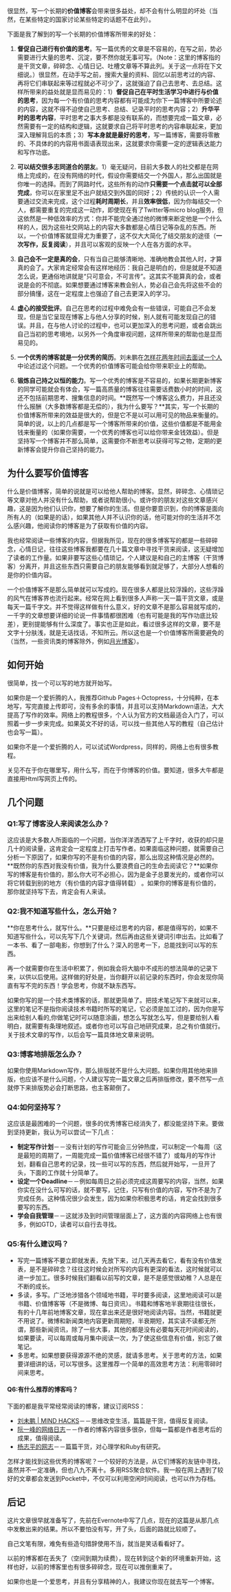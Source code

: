   
很显然，写一个长期的**价值博客**会带来很多益处，却不会有什么明显的坏处（当然，在某些特定的国家讨论某些特定的话题不在此列）。

下面是我了解到的写一个长期的价值博客所带来的好处：

1. **督促自己进行有价值的思考**。写一篇优秀的文章是不容易的，在写之前，势必需要进行大量的思考、沉淀，要不然你就无事可写。（Note：这里的博客指的是干货文章，碎碎念、心情日记、吐槽文章等不算此列。关于这一点将在下文细说。）很显然，在动手写之前，搜索大量的资料、回忆以前思考过的内容、再将它们串联起来等过程就必不可少了，这就强迫了自己去思考、去总结。这样所带来的益处就是显而易见的：1）**督促自己在平时生活学习中进行与价值的思考**，因为每一个有价值的思考内容都有可能成为你下一篇博客中所要论述的内容，这就不得不迫使自己思考、总结、记录平时的思考内容；2）**升华平时的思考内容**，平时思考之事大多都是没有联系的，而想要完成一篇文章，必然需要有一定的结构和逻辑，这就要求自己将平时思考的内容串联起来，更加深入理解背后的本质；3）**写本身就是最好的思考**，写一篇博客，需要将零散的、不具体的的内容用书面语表现出来，这就要求你需要一定的逻辑表达能力和写作功底。<!-- more -->

2. **可以结交很多志同道合的朋友**。1）毫无疑问，目前大多数人的社交都是在网络上完成的，在没有网络的时代，假设你需要结交一个外国人，那么出国就是你唯一的选择。而到了网路时代，这些所有的动作**只需要一个点击就可以全部完成**，你可以在家里足不出户就结交到外国的同好；2）传统的认识一个人需要通过交流来完成，这个过程**耗时周期长**，并且**效率很低**，因为你每结交一个人，都需要重复的完成这一动作，即使现在有了Twitter等micro blog服务，但这依然是一种低效率的方式：你并不能完全通过他的微博来断定他是一个什么样的人，因为这些社交网站上的内容大多数都是心情日记等杂乱的东西。所以，一个价值博客就显得尤为重要了，这不仅大大简化了结交朋友的途径（**一次写作，反复阅读**），并且可以客观的反映一个人在各方面的水平。

3. **自己会不一定是真的会**，只有当自己能够清晰地、准确地教会其他人时，才算真的会了。大家肯定经常会有这样地经历：我自己是明白的，但是就是不知道怎么说，更通俗地讲就是“只可意会，不可言传”。这其实不能算真的会，或者说是会的不彻底。如果想要通过博客来教会别人，势必自己会先将这些不会的部分搞懂，这在一定程度上也强迫了自己去更深入的学习。

4. **虚心的接受批评**。自己在思考的过程中难免会有一些错误，可能自己不会发现，但是当它呈现在博客上与他人分享的时候，别人就有可能发现自己的错误。并且，在与他人讨论的过程中，也可以更加深入的思考问题，或者会跳出自己当初的思考境地，以另外一个角度审视问题，这样所带来的帮助也是显而易见的。

5. **一个优秀的博客就是一分优秀的简历**。刘未鹏在[怎样花两年时间去面试一个人](http://mindhacks.cn/2011/11/04/how-to-interview-a-person-for-two-years/)中论述过这个问题。一个优秀的价值博客可能会给你带来职业上的帮助。

6. **锻炼自己持之以恒的能力**。写一个优秀的博客是不容易的，如果长期更新博客的同学可能就会有体会，写一篇高质量的博客往往需要话费数小时的时间，这还不包括前期思考、搜集信息的时间。**既然写一个博客这么费力，并且还没什么报酬（大多数博客都是无偿的），我为什么要写？**其实，写一个长期的价值博客所带来的效益是很大的，但是它不是以可以用可见的物品来衡量的。简单的说，以上的几点都是写一个博客所带来的价值，这些价值都是不能用金钱来衡量的（如果你需要，一个优秀的博客也可以给你带来金钱效益）。但是坚持写一个博客并不那么简单，这需要你不断思考以获得可写之物，定期的更新博客会提升你自己坚持的能力。

## 为什么要写价值博客
什么是价值博客，简单的说就是可以给他人帮助的博客。显然，碎碎念、心情琐记等文章对他人并没有什么帮助，或者说帮助很小。或许你的朋友对这些文章感兴趣，这是因为他们认识你，想要了解你的生活。但是你要意识到，你的博客是面向所有人的（如果是的话），如果其他人并不认识你的话，他可能对你的生活并不怎么感兴趣，他阅读你的博客是为了获取有价值的内容。

我也经常阅读一些博客的内容，但据我所见，现在的很多博客写的都是一些碎碎念，心情日记，往往这些博客我都要在几十篇文章中寻找干货来阅读，这无疑增加了读者的工作量。如果非要写这些心情琐记，个人建议是和自己的主博客（干货博客）分离开，并且这些东西只需要自己的朋友能够看到就足够了，大部分人想看的是你的价值内容。

一个价值博客不是那么简单就可以写成的。现在很多人都是比较浮躁的，这些浮躁的风气在博客界也流行起来。经常在网上看到很多人声称一天一篇干货文章，或是每天一篇千字文。并不觉得这样做有什么意义，好的文章不是那么容易就写成的，一千字的文章想要详细的论说一件事情都很困难（也有可能是我的写作功底比较差），更别提能够有什么深度了。事实也正是如此，看过很多这样的文章，要不是文字十分肤浅，就是无话找话，不知所云。所以这也是一个价值博客所需要避免的（当然，一些资讯类的博客除外，例如[月光博客](http://www.williamlong.info/)）。

## 如何开始
很简单，找一个可以写的地方就开始写。

如果你是一个爱折腾的人，我推荐Github Pages＋Octopress，十分纯粹，在本地写，写完直接上传即可，没有多余的事情，并且可以支持Markdown语法，大大提高了写作的效率。网络上的教程很多，个人认为官方的文档最适合入门了，可以照着一步一步来完成。如果英文不好的话，可以找一些其他人写的教程（自己估计也会写一篇）。

如果你不是一个爱折腾的人，可以试试Wordpress，同样的，网络上也有很多教程。

关见不在于你在哪里写，用什么写，而在于你博客的价值。要知道，很多大牛都是直接用Html写网页上传的。

## 几个问题
### Q1:写了博客没人来阅读怎么办？
这应该是大多数人所面临的一个问题，当你洋洋洒洒写了上千字时，收获的却只是几十的阅读量，这肯定会一定程度上打击写作者。如果面临这种问题，就需要自己分析一下原因了，如果你写的不是有价值的内容，那么出现这种情况是必然的。**既然你的东西对我没有价值，我为什么要浪费自己的生命去阅读它？**如果你写的博客是有价值的，那么你大可不必担心，因为是金子总要发光的，或者你可以将它转载到别的地方（有价值的内容才值得转载）
。如果你的博客是有价值的，那你就坚持写下去，肯定会有人来读。

### Q2:我不知道写些什么，怎么开始？
**你在思考什么，就写什么。**只要是经过思考的内容，都是值得写的，如果不知道写些什么，可以先写下几个关键词，然后再由这些关键词引申出去。比如看了一本书、看了一部电影，你想到了什么？深入的思考一下，总能找到可以写的东西。

再一个就需要你在生活中积累了，例如我会将大脑中不成形的想法简单的记录下来，以供以后使用。这样做的好处是，当你翻开以前记录的东西时，你会发现你简直有写不完的东西！学会思考，你就不缺东西写。

如果你写的是一个技术类博客的话，那就更简单了。把技术笔记写下来就可以来，这里的笔记不是指你阅读技术书籍时所写的笔记，它必须是加工过的，因为你是写出来给别人看的,你做笔记时可以随意涂画，想怎么写就怎么写，但是要给别人看明白，就需要有条理地叙述。或者你也可以写自己地研究成果，总之有价值就行。关于技术文章的写作，以后会写一篇具体地文章来说明。

### Q3:博客地排版怎么办？
如果你使用Markdown写作，那么排版就不是什么大问题。如果你用其他地来排版，也应该不是什么问题，个人建议写完一篇文章之后再排版修改，要不然写一点就停下来排版势必会打断思路，也主客颠倒了。

### Q4:如何坚持写？
这应该是最困难的一个问题，很多的优秀博客已经消失了，都没能坚持下来。要做到坚持更新，我认为可以尝试一下几点：

* **制定写作计划**－－没有计划的写作可能会三分钟热度，可以制定一个每周（这是最短的周期了，一周能完成一篇价值博客已经很不错了）或每月的写作计划，翻看自己思考的记录，找一些可以写的东西，然后就开始写，一旦开了头，下面的工作就十分简单了。
* **设定一个Deadline**－－例如每周日之前必须完成这周要写的内容，当然，如果你实在没什么可写的话，就不要写，记住，只写有价值的内容，写作不是为了完成任务。这种情况很少会发生，因为如果你积极思考的话，肯定会找到很多要写的东西。
* **学会自我管理**－－这就涉及到时间管理层面上了，这方面的内容网络上也有很多，例如GTD，读者可以自行去寻找。

### Q5:有什么建议吗？
* 写完一篇博客不要立即就发表，先放下来，过几天再去看它，看有没有价值发表，是不是碎碎念？往往这时候会对所写的内容有更深的看法，这时候就可以进一步加工。很多时候我们翻看以前写的文章，是不是感觉很幼稚？人总是在不断的成长。
* 多读，多写。广泛地涉猎各个领域地书籍，平时要多阅读，这里地阅读可以是书籍、价值博客等（不是微博、每日资讯）。书籍和博客地半衰期往往很长，有的十几年前地博客文章，现在拿出来还是很好地阅读内容。当然，书籍就更不用说了。微博和新闻类地内容更新周期短，半衰期短，其实读不读都无所谓，那些新闻资讯，除了一些大事，其他的都是没有必要每天花时间阅读的，如果要读，可以每周或每月集中阅读一次，为了使这些信息有价值，别忘了做笔记。
* 多思考。如果想要获得源源不绝的灵感，就请多思考。关于思考的方法，如果要详细讲的话，可以写很多。这里推荐一个简单的高效思考方法：利用零碎时间来思考。

#### Q6:有什么推荐的博客吗？
下面的都是我平常经常阅读的博客，建议订阅RSS：

* [刘未鹏 | MIND HACKS](http://mindhacks.cn/)－－思维改变生活，篇篇是干货，值得反复阅读。
* [阮一峰的网络日志](http://www.ruanyifeng.com/blog/)－－作者的博客内容很多很杂，但每一篇都是作者思考后的成果，值得阅读。
* [杨志平的网志](http://www.yangzhiping.com/)－－篇篇干货，对心理学和Ruby有研究。

怎样才能找到这些优秀的博客呢？一个较好的方法是，从它们博客的友链中寻找，虽然并不一定准确，但也八九不离十。多用RSS聚合软件。我一般在网上遇到了较好的文章都会发送到Pocket中，不仅可以利用空闲时间阅读，也可以作为存档。

## 后记
这片文章很早就准备写了，先前在Evernote中写了几点，现在的这篇是从那几点中发散出来的结果。所以不要怕没有写，开了头，后面的路就比较顺了。

自己文笔有限，难免有些造句措辞使用不当，就当是笑话看看好了。

以前的博客都在丢失了（空间到期为续费），现在转到这个新的环境重新开始，这样也好，以前的博客里也有很多碎碎念，现在可以推倒重来了。

如果你也是一个爱思考，并且有分享精神的人，我建议你现在就去写一个博客。

